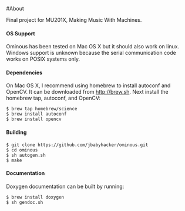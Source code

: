 #About

Final project for MU201X, Making Music With Machines.

#### OS Support

  Ominous has been tested on Mac OS X but it should also work on linux.
  Windows support is unknown because the serial communication code works on POSIX systems only.

#### Dependencies

  On Mac OS X, I recommend using homebrew to install autoconf and OpenCV. It can be downloaded from http://brew.sh.
  Next install the homebrew tap, autoconf, and OpenCV:
  ```
  $ brew tap homebrew/science
  $ brew install autoconf
  $ brew install opencv
  ```
#### Building

  ```
  $ git clone https://github.com/jbabyhacker/ominous.git
  $ cd ominous
  $ sh autogen.sh
  $ make
  ```

#### Documentation

  Doxygen documentation can be built by running:
  ```
  $ brew install doxygen
  $ sh gendoc.sh
  ```
  
